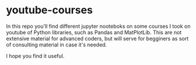 # youtube-courses

In this repo you'll find different jupyter nooteboks on some courses I took on youtube of Python libraries, such as Pandas and MatPlotLib. This are not extensive material for advanced coders, but will serve for begginers as sort of consulting material in case it's needed.

I hope you find it useful.
